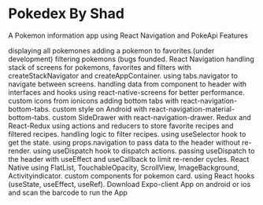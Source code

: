 
<h1>Pokedex By Shad</h1>
A Pokemon information app using React Navigation and PokeApi
Features

displaying all pokemones
adding a pokemon to favorites.(under development)
filtering pokemons (bugs founded.
React Navigation
handling stack of screens for pokemons, favorites and filters with createStackNavigator and createAppContainer.
using tabs.navigator to navigate between screens.
handling data from component to header with interfaces and hooks
using react-native-screens for better performance.
custom icons from ionicons
adding bottom tabs with react-navigation-bottom-tabs.
custom style on Android with react-navigation-material-bottom-tabs.
custom SideDrawer with react-navigation-drawer.
Redux and React-Redux
using actions and reducers to store favorite recipes and filtered recipes.
handling logic to filter recipes.
using useSelector hook to get the state.
using props.navigation to pass data to the header without re-render.
using useDispatch hook to dispatch actions.
passing useDispatch to the header with useEffect and useCallback to limit re-render cycles.
React Native
using FlatList, TouchableOpacity, ScrollView, ImageBackground, Activityindicator.
custom components for pokemon card.
using React hooks (useState, useEffect, useRef).
Download Expo-client App on android or ios and scan the barcode to run the App
